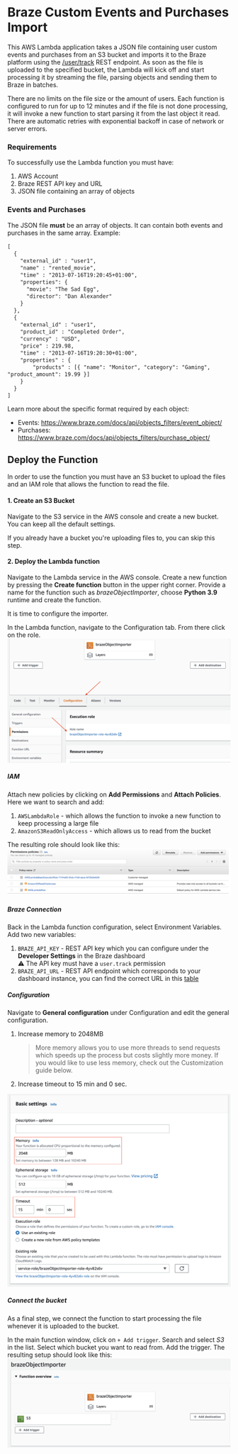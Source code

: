 # Braze Custom Events and Purchases Import

This AWS Lambda application takes a JSON file containing user custom events and purchases from an S3 bucket and imports it to the Braze platform using the [/user/track](https://www.braze.com/docs/api/endpoints/user_data/post_user_track/) REST endpoint. As soon as the file is uploaded to the specified bucket, the Lambda will kick off and start processing it by streaming the file, parsing objects and sending them to Braze in batches.

There are no limits on the file size or the amount of users. Each function is configured to run for up to 12 minutes and if the file is not done processing, it will invoke a new function to start parsing it from the last object it read. There are automatic retries with exponential backoff in case of network or server errors.

### Requirements

To successfully use the Lambda function you must have:

1. AWS Account
2. Braze REST API key and URL
3. JSON file containing an array of objects

### Events and Purchases

The JSON file **must** be an array of objects. It can contain both events and purchases in the same array. Example:

    [
      {
        "external_id" : "user1",
        "name" : "rented_movie",
        "time" : "2013-07-16T19:20:45+01:00",
        "properties": {
          "movie": "The Sad Egg",
          "director": "Dan Alexander"
        }
      },
      {
        "external_id" : "user1",
        "product_id" : "Completed Order",
        "currency" : "USD",
        "price" : 219.98,
        "time" : "2013-07-16T19:20:30+01:00",
        "properties" : {
            "products" : [{ "name": "Monitor", "category": "Gaming", "product_amount": 19.99 }]
        }
      }
    ]

Learn more about the specific format required by each object:

- Events: https://www.braze.com/docs/api/objects_filters/event_object/
- Purchases: https://www.braze.com/docs/api/objects_filters/purchase_object/

## Deploy the Function

In order to use the function you must have an S3 bucket to upload the files and an IAM role that allows the function to read the file.

#### 1. Create an S3 Bucket

Navigate to the S3 service in the AWS console and create a new bucket. You can keep all the default settings.

If you already have a bucket you're uploading files to, you can skip this step.

#### 2. Deploy the Lambda function

Navigate to the Lambda service in the AWS console. Create a new function by pressing the **Create function** button in the upper right corner. Provide a name for the function such as _brazeObjectImporter_, choose **Python 3.9** runtime and create the function.

It is time to configure the importer.

In the Lambda function, navigate to the Configuration tab. From there click on the role.
<img src="./images/role.png">

##### IAM

Attach new policies by clicking on **Add Permissions** and **Attach Policies**. Here we want to search and add:

1. `AWSLambdaRole` - which allows the function to invoke a new function to keep processing a large file
2. `AmazonS3ReadOnlyAccess` - which allows us to read from the bucket

The resulting role should look like this:
<img src="./images/iam.png">

##### Braze Connection

Back in the Lambda function configuration, select Environment Variables. Add two new variables:

1. `BRAZE_API_KEY` - REST API key which you can configure under the **Developer Settings** in the Braze dashboard  
   :warning: The API key must have a `user.track` permission
2. `BRAZE_API_URL` - REST API endpoint which corresponds to your dashboard instance, you can find the correct URL in this [table](https://www.braze.com/docs/api/basics/#api-definitions)

##### Configuration

Navigate to **General configuration** under Configuration and edit the general configuration.

1. Increase memory to 2048MB
   > More memory allows you to use more threads to send requests which speeds up the process but costs slightly more money. If you would like to use less memory, check out the Customization guide below.
2. Increase timeout to 15 min and 0 sec.

<img src="./images/configuration.png">

##### Connect the bucket

As a final step, we connect the function to start processing the file whenever it is uploaded to the bucket.

In the main function window, click on `+ Add trigger`. Search and select _S3_ in the list. Select which bucket you want to read from. Add the trigger. The resulting setup should look like this:
<img src="./images/trigger.png">
